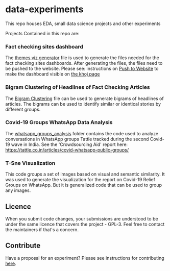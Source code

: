 # data-experiments

This repo houses EDA, small data science projects and other experiments

Projects Contained in this repo are:

### Fact checking sites dashboard 
The [themes viz generator](https://github.com/tattle-made/data-experiments/blob/master/themes_viz_generator.ipynb) file is used to generate the files needed for the fact checking sites dashboards.
After generating the files, the files need to be pushed to the website. Please see: instructions on [Push to Website](https://github.com/tattle-made/web-apps/blob/master/packages/service-ui/README.md) to make the dashboard visible on [the khoj page](https://services.tattle.co.in/khoj/dashboard/)

### Bigram Clustering of Headlines of Fact Checking Articles
The [Bigram Clustering](https://github.com/tattle-made/data-experiments/blob/master/bigram-clustering.ipynb) file can be used to generate bigrams of headlines of articles. The bigrams can be used to identify similar or identical stories by different groups.

### Covid-19 Groups WhatsApp Data Analysis
The [whatsapp_groups_analysis](https://github.com/tattle-made/data-experiments/tree/master/whatsapp_groups_analysis) folder contains the code used to analyze conversations in WhatsApp groups Tattle tracked during the second Covid-19 wave in India. See the 'Crowdsourcing Aid' report here: https://tattle.co.in/articles/covid-whatsapp-public-groups/

### T-Sne Visualization
This code groups a set of images based on visual and semantic similarity. It was used to generate the visualization for the report on Covid-19 Relief Groups on WhatsApp. But it is generalized code that can be used to group any images. 

## Licence
When you submit code changes, your submissions are understood to be under the same licence that covers the project - GPL-3. Feel free to contact the maintainers if that's a concern.

## Contribute
Have a proposal for an experiment? Please see instructions for contributing [here](https://github.com/tattle-made/docs/blob/master/CONTRIBUTE.md).
